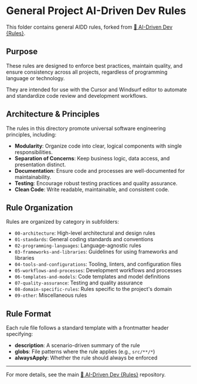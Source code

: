 # General Project AI-Driven Dev Rules

This folder contains general AIDD rules, forked from [📐 AI-Driven Dev {Rules}](https://github.com/ai-driven-dev/rules).

## Purpose

These rules are designed to enforce best practices, maintain quality, and ensure consistency across all projects, regardless of programming language or technology. 

They are intended for use with the Cursor and Windsurf editor to automate and standardize code review and development workflows.

## Architecture & Principles

The rules in this directory promote universal software engineering principles, including:

- **Modularity**: Organize code into clear, logical components with single responsibilities.
- **Separation of Concerns**: Keep business logic, data access, and presentation distinct.
- **Documentation**: Ensure code and processes are well-documented for maintainability.
- **Testing**: Encourage robust testing practices and quality assurance.
- **Clean Code**: Write readable, maintainable, and consistent code.

## Rule Organization

Rules are organized by category in subfolders:

- `00-architecture`: High-level architectural and design rules
- `01-standards`: General coding standards and conventions
- `02-programming-languages`: Language-agnostic rules
- `03-frameworks-and-libraries`: Guidelines for using frameworks and libraries
- `04-tools-and-configurations`: Tooling, linters, and configuration files
- `05-workflows-and-processes`: Development workflows and processes
- `06-templates-and-models`: Code templates and model definitions
- `07-quality-assurance`: Testing and quality assurance
- `08-domain-specific-rules`: Rules specific to the project's domain
- `09-other`: Miscellaneous rules

## Rule Format

Each rule file follows a standard template with a frontmatter header specifying:

- **description**: A scenario-driven summary of the rule
- **globs**: File patterns where the rule applies (e.g., `src/**/*`)
- **alwaysApply**: Whether the rule should always be enforced

---

For more details, see the main [📐 AI-Driven Dev {Rules}](https://github.com/ai-driven-dev/rules) repository.
